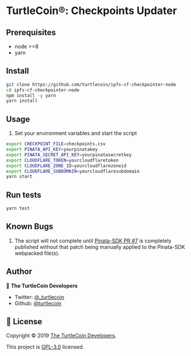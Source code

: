 # TurtleCoin®: Checkpoints Updater

## Prerequisites

- node >=8
- yarn

## Install

```sh
git clone https://github.com/turtlecoin/ipfs-cf-checkpointer-node
cd ipfs-cf-checkpointer-node
npm install -g yarn
yarn install
```

## Usage

1) Set your environment variables and start the script

```bash
export CHECKPOINT_FILE=checkpoints.csv
export PINATA_API_KEY=yourpinatakey
export PINATA_SECRET_API_KEY=yourpinatasecretkey
export CLOUDFLARE_TOKEN=yourcloudflaretoken
export CLOUDFLARE_ZONE_ID=yourcloudflarezoneid
export CLOUDFLARE_SUBDOMAIN=yourcloudflaresubdomain
yarn start
```

## Run tests

```sh
yarn test
```

## Known Bugs

1) The script will not complete until [Pinata-SDK PR #7](https://github.com/PinataCloud/Pinata-SDK/pull/7) is completely published without that patch being manually applied to the Pinata-SDK webpacked file(s).

## Author

👤 **The TurtleCoin Developers**

* Twitter: [@_turtlecoin](https://twitter.com/_turtlecoin)
* Github: [@turtlecoin](https://github.com/turtlecoin)


## 📝 License

Copyright © 2019 [The TurtleCoin Developers](https://github.com/turtlecoin).

This project is [GPL-3.0](https://github.com/turtlecoin/ipfs-cf-checkpointer-node/blob/master/LICENSE) licensed.
